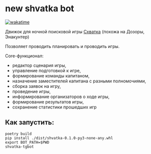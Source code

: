 # new shvatka bot

[![wakatime](https://wakatime.com/badge/github/bomzheg/Shvatka.svg)](https://wakatime.com/badge/github/bomzheg/Shvatka)

Движок для ночной поисковой игры [Схватка](https://ru.wikipedia.org/wiki/%D0%A1%D1%85%D0%B2%D0%B0%D1%82%D0%BA%D0%B0_(%D0%B8%D0%B3%D1%80%D0%B0)) (похожа на Дозоры, Энакунтер)

Позволяет проводить планировать и проводить игры.

Core-функционал: 
- редактор сценария игры, 
- управление подготовкой к игре, 
- формирование команды капитаном, 
- назначение заместителей капитана с разными полномочиями, 
- сборка заявок на игру, 
- проведение игры, 
- информирование организаторов о ходе игры, 
- формирование результатов игры, 
- сохранение статистики прошедших игр


## Как запустить:
```shell
poetry build
pip install ./dist/shvatka-0.1.0-py3-none-any.whl
export BOT_PATH=$PWD
shvatka-tgbot
```
